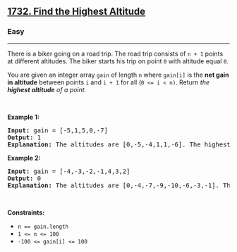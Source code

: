 <h2><a href="https://leetcode.com/problems/find-the-highest-altitude/">1732. Find the Highest Altitude</a></h2><h3>Easy</h3><hr><div><p>There is a biker going on a road trip. The road trip consists of <code>n + 1</code> points at different altitudes. The biker starts his trip on point <code>0</code> with altitude equal <code>0</code>.</p>

<p>You are given an integer array <code>gain</code> of length <code>n</code> where <code>gain[i]</code> is the <strong>net gain in altitude</strong> between points <code>i</code>​​​​​​ and <code>i + 1</code> for all (<code>0 &lt;= i &lt; n)</code>. Return <em>the <strong>highest altitude</strong> of a point.</em></p>

<p>&nbsp;</p>
<p><strong>Example 1:</strong></p>

<pre style="position: relative;"><strong>Input:</strong> gain = [-5,1,5,0,-7]
<strong>Output:</strong> 1
<strong>Explanation:</strong> The altitudes are [0,-5,-4,1,1,-6]. The highest is 1.
<div class="open_grepper_editor" title="Edit &amp; Save To Grepper"></div></pre>

<p><strong>Example 2:</strong></p>

<pre style="position: relative;"><strong>Input:</strong> gain = [-4,-3,-2,-1,4,3,2]
<strong>Output:</strong> 0
<strong>Explanation:</strong> The altitudes are [0,-4,-7,-9,-10,-6,-3,-1]. The highest is 0.
<div class="open_grepper_editor" title="Edit &amp; Save To Grepper"></div></pre>

<p>&nbsp;</p>
<p><strong>Constraints:</strong></p>

<ul>
	<li><code>n == gain.length</code></li>
	<li><code>1 &lt;= n &lt;= 100</code></li>
	<li><code>-100 &lt;= gain[i] &lt;= 100</code></li>
</ul>
</div>